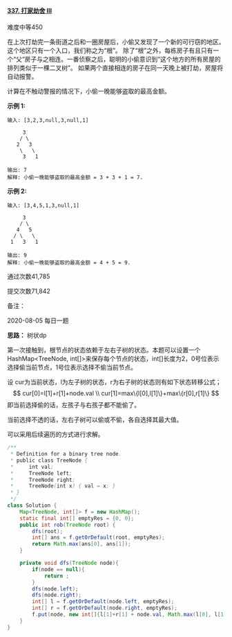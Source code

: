#### [337. 打家劫舍 III](https://leetcode-cn.com/problems/house-robber-iii/)

难度中等450

在上次打劫完一条街道之后和一圈房屋后，小偷又发现了一个新的可行窃的地区。这个地区只有一个入口，我们称之为“根”。 除了“根”之外，每栋房子有且只有一个“父“房子与之相连。一番侦察之后，聪明的小偷意识到“这个地方的所有房屋的排列类似于一棵二叉树”。 如果两个直接相连的房子在同一天晚上被打劫，房屋将自动报警。

计算在不触动警报的情况下，小偷一晚能够盗取的最高金额。

**示例 1:**

```
输入: [3,2,3,null,3,null,1]

     3
    / \
   2   3
    \   \ 
     3   1

输出: 7 
解释: 小偷一晚能够盗取的最高金额 = 3 + 3 + 1 = 7.
```

**示例 2:**

```
输入: [3,4,5,1,3,null,1]

     3
    / \
   4   5
  / \   \ 
 1   3   1

输出: 9
解释: 小偷一晚能够盗取的最高金额 = 4 + 5 = 9.
```

通过次数41,785

提交次数71,842





备注：

2020-08-05 每日一题

**思路：** 树状dp

第一次接触到，根节点的状态依赖于左右子树的状态。本题可以设置一个HashMap<TreeNode, int[]>来保存每个节点的状态，int[]长度为2，0号位表示选择偷当前节点，1号位表示选择不偷当前节点。



设 cur为当前状态，l为左子树的状态，r为右子树的状态则有如下状态转移公式；
$$
cur[0]=l[1]+r[1]+node.val \\
cur[1]=max\{l[0],l[1]\}+max\{r[0],r[1]\}
$$
即当前选择偷的话，左孩子与右孩子都不能偷了。

当前选择不透的话，左右子树可以偷或不偷，各自选择其最大值。



可以采用后续遍历的方式进行求解。

```java
/**
 * Definition for a binary tree node.
 * public class TreeNode {
 *     int val;
 *     TreeNode left;
 *     TreeNode right;
 *     TreeNode(int x) { val = x; }
 * }
 */
class Solution {
    Map<TreeNode, int[]> f = new HashMap();
    static final int[] emptyRes = {0, 0};
    public int rob(TreeNode root) {
        dfs(root);
        int[] ans = f.getOrDefault(root, emptyRes);
        return Math.max(ans[0], ans[1]);
    }

    private void dfs(TreeNode node){
        if(node == null){
            return ;
        }
        dfs(node.left);
        dfs(node.right);
        int[] l = f.getOrDefault(node.left, emptyRes);
        int[] r = f.getOrDefault(node.right, emptyRes);
        f.put(node, new int[]{l[1]+r[1] + node.val, Math.max(l[0], l[1]) + Math.max(r[0], r[1])});
    }
}
```



